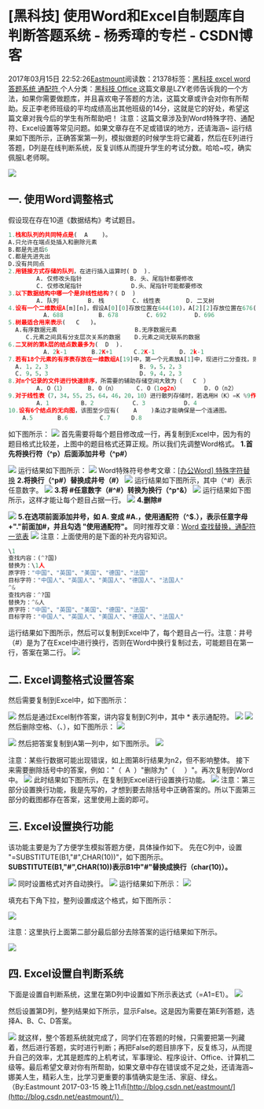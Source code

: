 
# [黑科技] 使用Word和Excel自制题库自判断答题系统 - 杨秀璋的专栏 - CSDN博客

2017年03月15日 22:52:26[Eastmount](https://me.csdn.net/Eastmount)阅读数：21378标签：[黑科技																](https://so.csdn.net/so/search/s.do?q=黑科技&t=blog)[excel																](https://so.csdn.net/so/search/s.do?q=excel&t=blog)[word																](https://so.csdn.net/so/search/s.do?q=word&t=blog)[答题系统																](https://so.csdn.net/so/search/s.do?q=答题系统&t=blog)[通配符																](https://so.csdn.net/so/search/s.do?q=通配符&t=blog)[
							](https://so.csdn.net/so/search/s.do?q=答题系统&t=blog)[
																					](https://so.csdn.net/so/search/s.do?q=word&t=blog)个人分类：[黑科技																](https://blog.csdn.net/Eastmount/article/category/6790540)[Office																](https://blog.csdn.net/Eastmount/article/category/6871369)[
							](https://blog.csdn.net/Eastmount/article/category/6790540)
[
				](https://so.csdn.net/so/search/s.do?q=word&t=blog)
[
			](https://so.csdn.net/so/search/s.do?q=word&t=blog)
[
		](https://so.csdn.net/so/search/s.do?q=excel&t=blog)
[
	](https://so.csdn.net/so/search/s.do?q=黑科技&t=blog)
这篇文章是LZY老师告诉我的一个方法，如果你需要做题库，并且喜欢电子答题的方法，这篇文章或许会对你有所帮助。反正李老师班级的平均成绩高出其他班级的14分，这就是它的好处，希望这篇文章对我今后的学生有所帮助吧！
注意：这篇文章涉及到Word特殊字符、通配符、Excel设置等常见问题。如果文章存在不足或错误的地方，还请海涵~
运行结果如下图所示，正确答案第一列，模拟做题的时候学生将它藏着，然后在E列进行答题，D列是在线判断系统，反复训练从而提升学生的考试分数。哈哈~哎，确实佩服L老师啊。

![](https://img-blog.csdn.net/20170315223830199)


## 一. 使用Word调整格式
假设现在存在10道《数据结构》考试题目。

```python
1.栈和队列的共同特点是(  A    )。
A.只允许在端点处插入和删除元素
B.都是先进后6
C.都是先进先出
D.没有共同点 
2.用链接方式存储的队列，在进行插入运算时( D  ).
        A. 仅修改头指针  　          B. 头、尾指针都要修改
        C. 仅修改尾指针              D.头、尾指针可能都要修改
3.以下数据结构中哪一个是非线性结构？( D  )
        A. 队列   　　  B. 栈        C. 线性表  　　  D. 二叉树
4.设有一个二维数组A[m][n]，假设A[0][0]存放位置在644(10)，A[2][2]存放位置在676(10)，每个元素占一个空间，问A[3][3](10)存放在什么位置？脚注(10)表示用10进制表示。（ C ）
          A．688          B．678        C．692        D．696
5.树最适合用来表示(   C   )。
  A.有序数据元素                      B.无序数据元素
     C.元素之间具有分支层次关系的数据    D.元素之间无联系的数据
6.二叉树的第k层的结点数最多为(  D  ).
          A．2k-1       B.2K+1      C.2K-1  　　　D. 2k-1
7.若有18个元素的有序表存放在一维数组A[19]中，第一个元素放A[1]中，现进行二分查找，则查找A［3］的比较序列的下标依次为(   D   )
  A. 1，2，3							B. 9，5，2，3
  C. 9，5，3							D. 9，4，2，3
8.对n个记录的文件进行快速排序，所需要的辅助存储空间大致为（   C  ）
        A. O（1）   　　B. O（n）　　   C. O（1og2n）       D. O（n2）
9.对于线性表（7，34，55，25，64，46，20，10）进行散列存储时，若选用H（K）=K %9作为散列函数，则散列地址为1的元素有（  D  ）个，
        A．1         B．2           C．3           D．4
10.设有6个结点的无向图，该图至少应有(    A    )条边才能确保是一个连通图。
    A.5       B.6         C.7      D.8
```
如下图所示：
![](https://img-blog.csdn.net/20170315195550550)
首先需要将每个题目修改成一行，再复制到Excel中，因为有的题目格式比较差，上图中的题目格式还算正规。所以我们先调整Word格式。
**1.首先将换行符（^p）后面添加井号（^p\#）**

![](https://img-blog.csdn.net/20170315200151199)
运行结果如下图所示：
![](https://img-blog.csdn.net/20170315200358499)
Word特殊符号参考文章：[[办公Word] 特殊字符替换](http://blog.csdn.net/chenlu5201314/article/details/51718803)
**2.将换行（^p\#）替换成井号（\#）**
![](https://img-blog.csdn.net/20170315200616515)
运行结果如下图所示，其中（^\#）表示任意数字。
![](https://img-blog.csdn.net/20170315201333091)
**3.将 \#任意数字（\#^\#）转换为换行（^p^&）**
![](https://img-blog.csdn.net/20170315202443997)
运行结果如下图所示，这样才能让每个题目占据一行。
![](https://img-blog.csdn.net/20170315202735781)
**4.删除\#**

![](https://img-blog.csdn.net/20170315204158501)
**5.在选项前面添加井号，如 A. 变成 \#A.，使用通配符（^$.），表示任意字母+"."前面加\#，并且勾选 "使用通配符"。**
同时推荐文章：[Word 查找替换，通配符一览表](http://www.cnblogs.com/whchensir/p/5768030.html)
![](https://img-blog.csdn.net/20170315212028410)
注意：上面使用的是下面的补充内容知识。
```python
\1
查找内容：(^?国)
替换为：\1人
原字符："中国"、"英国"、"美国"、"德国"、"法国"
目标字符："中国人"、"英国人"、"美国人"、"德国人"、"法国人"
^&
查找内容：^?国
替换为：^&人
原字符："中国"、"英国"、"美国"、"德国"、"法国"
目标字符："中国人"、"英国人"、"美国人"、"德国人"、"法国人"
```
运行结果如下图所示，然后可以复制到Excel中了，每个题目占一行。注意：井号（\#）是为了在Excel中进行换行，否则在Word中换行复制过去，可能题目在第一行，答案在第二行。
![](https://img-blog.csdn.net/20170315212631739)


## 二. Excel调整格式设置答案
然后需要复制到Excel中，如下图所示：

![](https://img-blog.csdn.net/20170315214917631)
然后是通过Excel制作答案，讲内容复制到C列中，其中 * 表示通配符。
![](https://img-blog.csdn.net/20170315215448997)
![](https://img-blog.csdn.net/20170315215736361)
然后删除空格、（、），如下图所示：
![](https://img-blog.csdn.net/20170315215943116)

![](https://img-blog.csdn.net/20170315220013145)
然后把答案复制到A第一列中，如下图所示。
![](https://img-blog.csdn.net/20170315220241617)

注意：某些行数据可能出现错误，如上图第8行结果为n2，但不影响整体。
接下来需要删除括号中的答案，例如："（  A  ）"删除为"（     ）"。再次复制到Word中。
![](https://img-blog.csdn.net/20170315222639027)
此时结果如下图所示，在复制到Excel进行设置换行功能。
![](https://img-blog.csdn.net/20170315222815482)
注意：第三部分设置换行功能，我是先写的，才想到要去除括号中正确答案的。所以下面第三部分的截图都存在答案，这里使用上面的即可。

## 三. Excel设置换行功能
该功能主要是为了方便学生模拟答题方便，具体操作如下。
先在C列中，设置 "=SUBSTITUTE(B1,"\#",CHAR(10))"，如下图所示。
**SUBSTITUTE(B1,"\#",CHAR(10))表示B1中"\#"替换成换行（char(10)）。**

![](https://img-blog.csdn.net/20170315220544041)
同时设置格式对齐自动换行。
![](https://img-blog.csdn.net/20170315220732796)
运行结果如下所示：
![](https://img-blog.csdn.net/20170315221010596)

填充右下角下拉，整列设置成这个格式，如下图所示：

![](https://img-blog.csdn.net/20170315221238224)

注意：这里执行上面第二部分最后部分去除答案的运行结果如下所示。

![](https://img-blog.csdn.net/20170315223105157)

## 四. Excel设置自判断系统
下面是设置自判断系统，这里在第D列中设置如下所示表达式（=A1=E1）。
![](https://img-blog.csdn.net/20170315223414211)

然后设置第D列，整列结果如下所示，显示False。这是因为需要在第E列答题，选择A、B、C、D答案。

![](https://img-blog.csdn.net/20170315223830199)
就这样，整个答题系统就完成了，同学们在答题的时候，只需要把第一列藏着，然后进行答题，实时进行判断；再把False的题目排序下，反复练习，从而提升自己的效率，尤其是题库的上机考试，军事理论、程序设计、Office、计算机二级等。最后希望文章对你有所帮助，如果文章中存在错误或不足之处，还请海涵~
娜美人生，精彩人生，比学习更重要的事情确实是生活、家庭、绿幺。
（By:Eastmount 2017-03-15 晚上11点[http://blog.csdn.net/eastmount/](http://blog.csdn.net/eastmount/)）




